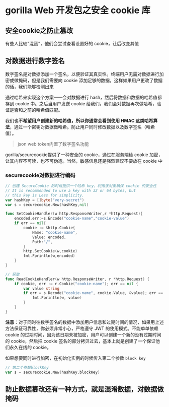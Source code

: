 # gorilla Web 开发包之安全 cookie 库

## 安全cookie之防止篡改

有些人比较"混蛋"，他们会尝试查看设置好的 cookie，让后改变其值

## 对数据进行数字签名

数字签名是对数据添加一个签名，以便验证其真实性。终端用户无需对数据进行加密或做掩码，但是我们需要向 cookie 添加足够的数据，这样如果用户更改了数据的话，我们能够检测出来

通过哈希来实现这个方案——会对数据进行 hash，然后将数据和数据的哈希值都存到 cookie 中。之后当用户发送 cookie 给我们，我们会对数据再次做哈希，验证是否和之前的哈希值匹配。

我们也**不希望用户创建新的哈希值，所以你通常会看到使用 HMAC 这类哈希算法**，通过一个密钥对数据做哈希。防止用户同时修改数据以及数字签名（哈希值）。

> json web token内置了数字签名功能

gorilla/securecookie提供了一种安全的 cookie，通过在服务端给 cookie 加密，让其内容不可读，也不可伪造。当然，敏感信息还是强烈建议不要放在 cookie 中


### securecookie对数据进行编码

```go
// 创建 SecureCookie 的时候提供一个哈希 key，利用该对象确保 cookie 的安全性
// It is recommended to use a key with 32 or 64 bytes, but
// this key is Less for simplicity.
var hashKey = []byte("very-secret")
var s = securecookie.New(hashKey,nil)

func SetCookieHandler(w http.ResponseWriter,r *http.Request){
    encoded,err:=s.Encode("cookie-name","cookie-value")
    if err == nil{
        cookie := &http.Cookie{
            Name: "cookie-name",
            Value: encoded,
            Path:"/",
        }
        http.SetCookie(w,cookie)
        fmt.Fprintln(w,encoded)
    }
}
```

```go
// 获取
func ReadCookieHandler(w http.ResponseWriter, r *http.Request) {
    if cookie, err := r.Cookie("cookie-name"); err == nil {
        var value string
        if err = s.Decode("cookie-name", cookie.Value, &value); err == nil {
            fmt.Fprintln(w, value)
        }
    }
}

```

**注意**：对于同时往数字签名的数据中添加用户信息和过期时间的情况，如果用上述方法保证可靠性，你必须非常小心，严格遵守 JWT 的使用模式。不能单单依赖 cookie 的过期时间，因为该日期未被加密，用户可以创建一个新的没有过期时间的 cookie，然后把 cookie 签名的部分拷贝过去，基本上就是创建了一个保证他们永久在线的 cookie。


如果想要同时进行加密，在初始化实例的时候传入第二个参数 `block key`

```go
// 第二个参数blockKey
var s = securecookie.New(hashKey,blockKey)
```


## 防止数据篡改还有一种方式，就是**混淆数据**，对数据做掩码

